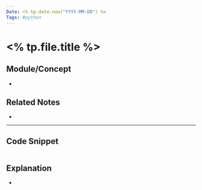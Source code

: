 ```yaml
---
Date: <% tp.date.now("YYYY-MM-DD") %>
Tags: #python
---
```


# <% tp.file.title %>

## Module/Concept

-

## Related Notes

-

---

## Code Snippet

```python

```

## Explanation

-
